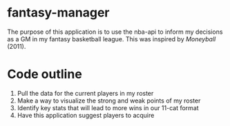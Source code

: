 # fantasy-manager
The purpose of this application is to use the nba-api to inform my decisions as a GM in my fantasy basketball league. This was inspired by <i>Moneyball</i> (2011).

# Code outline 
1. Pull the data for the current players in my roster
2. Make a way to visualize the strong and weak points of my roster
3. Identify key stats that will lead to more wins in our 11-cat format
4. Have this application suggest players to acquire
